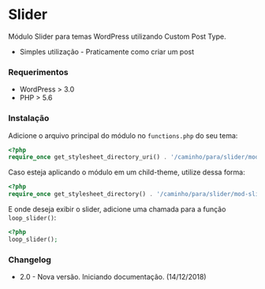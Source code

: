 # Slider

Módulo Slider para temas WordPress utilizando Custom Post Type.

  - Simples utilização - Praticamente como criar um post

### Requerimentos

  - WordPress > 3.0
  - PHP > 5.6

### Instalação

Adicione o arquivo principal do módulo no `functions.php` do seu tema:

```php
<?php
require_once get_stylesheet_directory_uri() . '/caminho/para/slider/mod-slider.php';
```

Caso esteja aplicando o módulo em um child-theme, utilize dessa forma:

```php
<?php
require_once get_stylesheet_directory() . '/caminho/para/slider/mod-slider.php';
```

E onde deseja exibir o slider, adicione uma chamada para a função `loop_slider()`:

```php
<?php
loop_slider();
```

### Changelog

  - 2.0 - Nova versão. Iniciando documentação. (14/12/2018)
